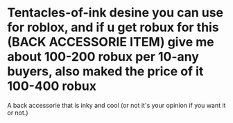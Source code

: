 # Tentacles-of-ink desine you can use for roblox, and if u get robux for this (BACK ACCESSORIE ITEM) give me about 100-200 robux per 10-any buyers, also maked the price of it 100-400 robux
A back accessorie that is inky and cool (or not it's your opinion if you want it or not.)
